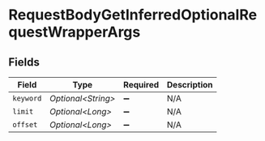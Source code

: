 # RequestBodyGetInferredOptionalRequestWrapperArgs


## Fields

| Field               | Type                | Required            | Description         |
| ------------------- | ------------------- | ------------------- | ------------------- |
| `keyword`           | *Optional\<String>* | :heavy_minus_sign:  | N/A                 |
| `limit`             | *Optional\<Long>*   | :heavy_minus_sign:  | N/A                 |
| `offset`            | *Optional\<Long>*   | :heavy_minus_sign:  | N/A                 |